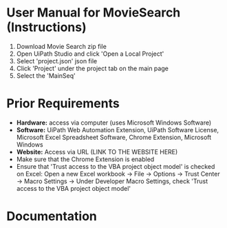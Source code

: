 # User Manual for MovieSearch (Instructions)
  1. Download Movie Search zip file
  2. Open UiPath Studio and click 'Open a Local Project'
  3. Select 'project.json' json file
  4. Click 'Project' under the project tab on the main page
  5. Select the 'MainSeq' 

# Prior Requirements
- **Hardware:** access via computer (uses Microsoft Windows Software)
- **Software:** UiPath Web Automation Extension, UiPath Software License, Microsoft Excel Spreadsheet Software, Chrome Extension, Microsoft Windows
- **Website:** Access via URL (LINK TO THE WEBSITE HERE)
- Make sure that the Chrome Extension is enabled
- Ensure that 'Trust access to the VBA project object model' is checked on Excel: Open a new Excel workbook -> File -> Options -> Trust Center -> Macro Settings -> Under Developer Macro Settings, check 'Trust access to the VBA project object model'

# Documentation 
